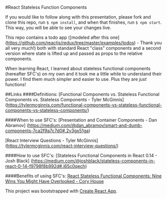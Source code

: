 #React Stateless Function Components

If you would like to follow along with this presentation, please fork and clone this repo, run `$ npm install`, and when that finishes, run `$ npm start`.  This way, you will be able to see your changes live.

This repo contains a todo app ([modeled after this one] (https://github.com/reactjs/redux/tree/master/examples/todos) - Thank you all very much!) both with standard React "class" components and a second version where state is lifted up and passed as props to the relative components.  

When learning React, I learned about stateless functional components (hereafter SFC's) on my own and it took me a little while to understand their power.  I find them much simpler and easier to use.  Plus they are _just_ functions!

##Links
####Definitions:
[Functional Components vs. Stateless Functional Components vs. Stateless Components - Tyler McGinnis] (https://tylermcginnis.com/functional-components-vs-stateless-functional-components-vs-stateless-components/)

####When to use SFC's:
[Presentation and Container Components - Dan Abramov] (https://medium.com/@dan_abramov/smart-and-dumb-components-7ca2f9a7c7d0#.2v3gx51ga)

[React Interview Questions - Tyler McGinnis] (https://tylermcginnis.com/react-interview-questions/)

####How to use SFC's:
[Stateless Functional Components in React 0.14 - Josh Black] (https://medium.com/@joshblack/stateless-components-in-react-0-14-f9798f8b992d#.i65c0qech)

####Benefits of using SFC's:
[React Stateless Functional Components: Nine Wins You Might Have Overlooked - Cory House](https://medium.com/@housecor/react-stateless-functional-components-nine-wins-you-might-have-overlooked-997b0d933dbc#.iji8sdi2o)

This project was bootstrapped with [Create React App](https://github.com/facebookincubator/create-react-app).
